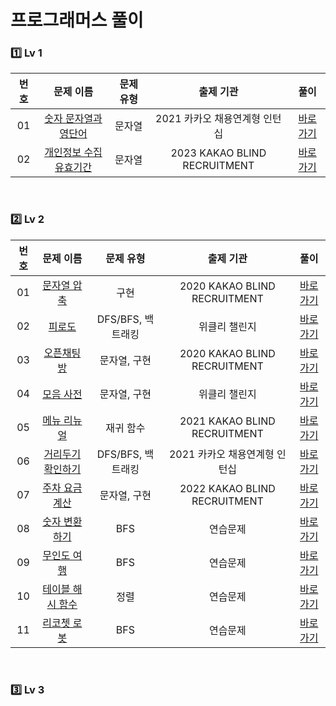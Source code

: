 # 프로그래머스 풀이

### 1️⃣ <strong>Lv 1</strong>

| 번호 |                                         문제 이름                                          | 문제 유형 |           출제 기관           |              풀이              |
| :--: | :----------------------------------------------------------------------------------------: | :-------: | :---------------------------: | :----------------------------: |
|  01  |  [숫자 문자열과 영단어](https://school.programmers.co.kr/learn/courses/30/lessons/81301)   |  문자열   | 2021 카카오 채용연계형 인턴십 | [바로가기](./Lv2/2021kri_2.md) |
|  02  | [개인정보 수집 유효기간](https://school.programmers.co.kr/learn/courses/30/lessons/150370) |  문자열   | 2023 KAKAO BLIND RECRUITMENT  | [바로가기](./Lv2/2023kbr_1.md) |

<br>

### 2️⃣ <strong>Lv 2</strong>

| 번호 |                                      문제 이름                                       |     문제 유형     |           출제 기관           |                 풀이                 |
| :--: | :----------------------------------------------------------------------------------: | :---------------: | :---------------------------: | :----------------------------------: |
|  01  |       [문자열 압축](https://programmers.co.kr/learn/courses/30/lessons/60057)        |       구현        | 2020 KAKAO BLIND RECRUITMENT  |    [바로가기](./Lv2/2020kbr_1.md)    |
|  02  |          [피로도](https://programmers.co.kr/learn/courses/30/lessons/87946)          | DFS/BFS, 백트래킹 |         위클리 챌린지         | [바로가기](./Lv2/weekchallenge_1.md) |
|  03  |        [오픈채팅방](https://programmers.co.kr/learn/courses/30/lessons/42888)        |   문자열, 구현    | 2020 KAKAO BLIND RECRUITMENT  |    [바로가기](./Lv2/2020kbr_2.md)    |
|  04  |        [모음 사전](https://programmers.co.kr/learn/courses/30/lessons/84512)         |   문자열, 구현    |         위클리 챌린지         | [바로가기](./Lv2/weekchallenge_2.md) |
|  05  |       [메뉴 리뉴얼](https://programmers.co.kr/learn/courses/30/lessons/72411)        |     재귀 함수     | 2021 KAKAO BLIND RECRUITMENT  |    [바로가기](./Lv2/2021kbr_1.md)    |
|  06  |    [거리두기 확인하기](https://programmers.co.kr/learn/courses/30/lessons/81302)     | DFS/BFS, 백트래킹 | 2021 카카오 채용연계형 인턴십 |    [바로가기](./Lv2/2021kri_1.md)    |
|  07  |  [주차 요금 계산](https://school.programmers.co.kr/learn/courses/30/lessons/92341)   |   문자열, 구현    | 2022 KAKAO BLIND RECRUITMENT  |    [바로가기](./Lv2/2022kbr_1.md)    |
|  08  |  [숫자 변환하기](https://school.programmers.co.kr/learn/courses/30/lessons/154538)   |        BFS        |           연습문제            |   [바로가기](./Lv2/prac_154538.md)   |
|  09  |   [무인도 여행](https://school.programmers.co.kr/learn/courses/30/lessons/154540)    |        BFS        |           연습문제            |   [바로가기](./Lv2/prac_154540.md)   |
|  10  | [테이블 해시 함수](https://school.programmers.co.kr/learn/courses/30/lessons/147354) |       정렬        |           연습문제            |   [바로가기](./Lv2/prac_147354.md)   |
|  11  |   [리코쳇 로봇](https://school.programmers.co.kr/learn/courses/30/lessons/169199)    |        BFS        |           연습문제            |   [바로가기](./Lv2/prac_169199.md)   |

<br>

### 3️⃣ <strong>Lv 3</strong>
